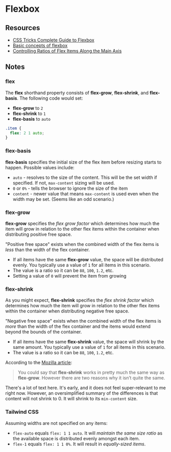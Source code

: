 # Flexbox

## Resources

* [CSS Tricks Complete Guide to Flexbox](https://css-tricks.com/snippets/css/a-guide-to-flexbox/)
* [Basic concepts of flexbox](https://developer.mozilla.org/en-US/docs/Web/CSS/CSS_Flexible_Box_Layout/Basic_Concepts_of_Flexbox)
* [Controlling Ratios of Flex Items Along the Main Axis](https://developer.mozilla.org/en-US/docs/Web/CSS/CSS_Flexible_Box_Layout/Controlling_Ratios_of_Flex_Items_Along_the_Main_Ax)

## Notes

### flex

The **flex** shorthand property consists of **flex-grow**, **flex-shrink**, and **flex-basis**. The following code would set:

* **flex-grow** to `2`
* **flex-shrink** to `1`
* **flex-basis** to `auto`

```css
.item {
  flex: 2 1 auto;
}
```

### flex-basis

**flex-basis** specifies the initial size of the flex item before resizing starts to happen. Possible values include:

* `auto` - resolves to the size of the content. This will be the set width if specified. If not, `max-content` sizing will be used.
* `0` or `0%` - tells the browser to ignore the size of the item
* `content` -  newer value that means `max-content` is used even when the width may be set. (Seems like an odd scenario.)

### flex-grow

**flex-grow** specifies the *flex grow factor* which determines how much the item will grow in relation to the other flex items within the container when distributing positive free space.

"Positive free space" exists when the combined width of the flex items is *less* than the width of the flex container.

* If all items have the same **flex-grow** value, the space will be distributed evenly. You typically use a value of `1` for all items in this scenario.
* The value is a ratio so it can be `88`, `100`, `1.2`, etc.
* Setting a value of `0` will prevent the item from growing

### flex-shrink

As you might expect, **flex-shrink** specifies the *flex shrink factor* which determines how much the item will grow in relation to the other flex items within the container when distributing negative free space.

"Negative free space" exists when the combined width of the flex items is *more* than the width of the flex container and the items would extend beyond the bounds of the container.

* If all items have the same **flex-shrink** value, the space will shrink by the same amount. You typically use a value of `1` for all items in this scenario.
* The value is a ratio so it can be `88`, `100`, `1.2`, etc.

According to the [Mozilla article](https://developer.mozilla.org/en-US/docs/Web/CSS/CSS_Flexible_Box_Layout/Controlling_Ratios_of_Flex_Items_Along_the_Main_Ax#The_flex-grow_property):

> You could say that **flex-shrink** works in pretty much the same way as **flex-grow**. However there are two reasons why it isn’t quite the same.

There's a lot of text here. It's early, and it does not feel super-relevant to me right now. However, an oversimplified summary of the differences is that content will not shrink to 0. It will shrink to its `min-content` size.

### Tailwind CSS

Assuming widths are not specified on any items:

* `flex-auto` equals `flex: 1 1 auto`. It will *maintain the same size ratio* as the available space is distributed evenly amongst each item. 
* `flex-1` equals `flex: 1 1 0%`. It will result in *equally-sized items*.

